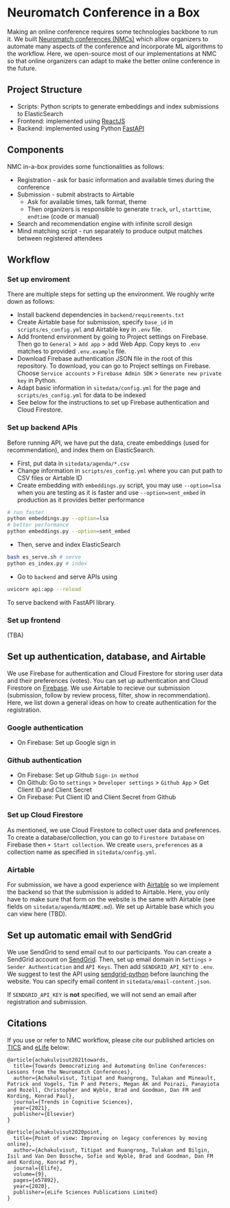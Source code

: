 # Neuromatch Conference in a Box

Making an online conference requires some technologies backbone to run it.
We built [Neuromatch conferences (NMCs)](https://neuromatch.io/conference/)
which allow organizers to automate many aspects of the conference and incorporate
ML algorithms to the workflow. Here, we open-source most of our implementations
at NMC so that online organizers can adapt to make the better online conference
in the future.

## Project Structure

- Scripts: Python scripts to generate embeddings and index submissions to ElasticSearch
- Frontend: implemented using [ReactJS](https://reactjs.org/)
- Backend: implemented using Python [FastAPI](https://fastapi.tiangolo.com/)

## Components

NMC in-a-box provides some functionalities as follows:

- Registration - ask for basic information and available times during the conference
- Submission - submit abstracts to Airtable
  - Ask for available times, talk format, theme
  - Then organizers is responsible to generate `track`, `url`, `starttime`, `endtime` (code or manual)
- Search and recommendation engine with infinite scroll design
- Mind matching script - run separately to produce output matches between registered attendees

## Workflow

### Set up enviroment

There are multiple steps for setting up the environment. We roughly write down as follows:

- Install backend dependencies in `backend/requirements.txt`
- Create Airtable base for submission, specify `base_id` in `scripts/es_config.yml`
  and Airtable key in `.env` file.
- Add frontend environment by going to Project settings on Firebase.
  Then go to `General` > `Add app` > add Web App.
  Copy keys to `.env` matches to provided `.env.example` file.
- Download Firebase authentication JSON file in the root of this repository. To download,
  you can go to Project settings on Firebase. Choose `Service accounts` >
  `Firebase Admin SDK` > `Generate new private key` in Python.
- Adapt basic information in `sitedata/config.yml` for the page and `scripts/es_config.yml`
  for data to be indexed
- See below for the instructions to set up Firebase authentication and Cloud Firestore.

### Set up backend APIs

Before running API, we have put the data, create embeddings (used for recommendation),
and index them on ElasticSearch.

- First, put data in `sitedata/agenda/*.csv`
- Change information in `scripts/es_config.yml` where you can put path to CSV files or Airtable ID
- Create embedding with `embeddings.py` script, you may use `--option=lsa` when you are testing as it is faster and use `--option=sent_embed` in production as it provides better performance

```sh
# run faster
python embeddings.py --option=lsa
# better performance
python embeddings.py --option=sent_embed
```

- Then, serve and index ElasticSearch

```sh
bash es_serve.sh # serve
python es_index.py # index
```

- Go to `backend` and serve APIs using

```sh
uvicorn api:app --reload
```

To serve backend with FastAPI library.

### Set up frontend

(TBA)

## Set up authentication, database, and Airtable

We use Firebase for authentication and Cloud Firestore for storing user data and their preferences (votes).
You can set up authentication and Cloud Firestore on [Firebase](https://firebase.google.com/).
We use Airtable to recieve our submission (submission, follow by review process, filter, show in recommendation).
Here, we list down a general ideas on how to create authentication for the registration.

### Google authentication

- On Firebase: Set up Google sign in

### Github authentication

- On Firebase: Set up Github `Sign-in method`
- On Github: Go to `settings` > `Developer settings` > `Github App` > Get Client ID and Client Secret
- On Firebase: Put Client ID and Client Secret from Github

### Set up Cloud Firestore

As mentioned, we use Cloud Firestore to collect user data and preferences.
To create a database/collection, you can go to `Firestore Database` on Firebase then `+ Start collection`.
We create `users`, `preferences` as a collection name as specified in `sitedata/config.yml`.

### Airtable

For submission, we have a good experience with [Airtable](https://airtable.com/) so we implement
the backend so that the submission is added to Airtable. Here, you only have to make sure that
form on the website is the same with Airtable (see fields on `sitedata/agenda/README.md`).
We set up Airtable base which you can view here (TBD).

## Set up automatic email with SendGrid

We use SendGrid to send email out to our participants. You can create a SendGrid account on
[SendGrid](https://sendgrid.com/). Then, set up email domain in `Settings` > `Sender Authentication`
and `API Keys`. Then add `SENDGRID_API_KEY` to `.env`. We suggest to test the API using
[sendgrid-python](https://github.com/sendgrid/sendgrid-python) before launching the website.
You can specify email content in `sitedata/email-content.json`.

If `SENDGRID_API_KEY` is **not** specified, we will not send an email
after registration and submission.

## Citations

If you use or refer to NMC workflow, please cite our published articles on
[TICS](https://www.sciencedirect.com/science/article/pii/S1364661321000097) and
[eLife](https://elifesciences.org/articles/57892) below:

```
@article{achakulvisut2021towards,
  title={Towards Democratizing and Automating Online Conferences: Lessons from the Neuromatch Conferences},
  author={Achakulvisut, Titipat and Ruangrong, Tulakan and Mineault, Patrick and Vogels, Tim P and Peters, Megan AK and Poirazi, Panayiota and Rozell, Christopher and Wyble, Brad and Goodman, Dan FM and Kording, Konrad Paul},
  journal={Trends in Cognitive Sciences},
  year={2021},
  publisher={Elsevier}
}
```

```
@article{achakulvisut2020point,
  title={Point of view: Improving on legacy conferences by moving online},
  author={Achakulvisut, Titipat and Ruangrong, Tulakan and Bilgin, Isil and Van Den Bossche, Sofie and Wyble, Brad and Goodman, Dan FM and Kording, Konrad P},
  journal={Elife},
  volume={9},
  pages={e57892},
  year={2020},
  publisher={eLife Sciences Publications Limited}
}
```
